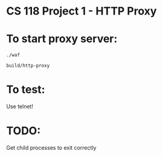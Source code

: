 CS 118 Project 1 - HTTP Proxy
=============================

# To start proxy server:

```
./waf

build/http-proxy
```

# To test:

Use telnet!

# TODO:

Get child processes to exit correctly
